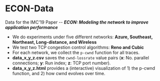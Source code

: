 # ECON-Data
Data for the IMC'19 Paper -- ***ECON: Modeling the network to improve application performance***

- We do experiments under five different networks: **Azure, Southeast, Northeast, Long-distance, and Wireless**
- We test two TCP congestion control algorithms: **Reno and Cubic**
- For each network, we collect the `p-cwnd` function for all traces.<br>
- **data_x_y_z.csv** saves the `cwnd-lossrate` value pairs (**x**: No. parallel connections; **y**: Run index; **z**: TCP port number). 
- **data_x_y_z.html** provides a (interactive) visualization of 1) the p-cwnd function, and 2) how cwnd evolves over time.
